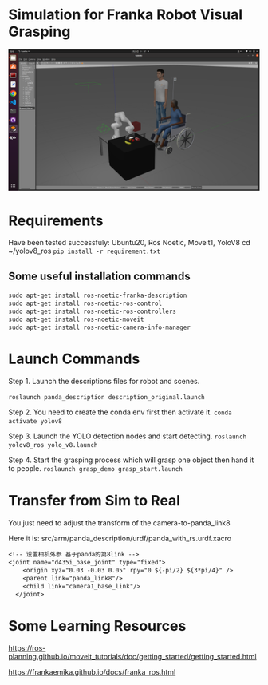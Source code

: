 # Simulation for Franka Robot Visual Grasping
<img title="a title" alt="Alt text" src="/images/1.png">

# Requirements
Have been tested successfuly: Ubuntu20, Ros Noetic, Moveit1, YoloV8
cd ~/yolov8_ros
`pip install -r requirement.txt`

## Some useful installation commands
```
sudo apt-get install ros-noetic-franka-description
sudo apt-get install ros-noetic-ros-control
sudo apt-get install ros-noetic-ros-controllers
sudo apt-get install ros-noetic-moveit
sudo apt-get install ros-noetic-camera-info-manager
```

# Launch Commands
Step 1. Launch the descriptions files for robot and scenes.

`roslaunch panda_description description_original.launch `


Step 2. You need to create the conda env first then activate it.
`conda activate yolov8`

Step 3. Launch the YOLO detection nodes and start detecting.
`roslaunch yolov8_ros yolo_v8.launch`

Step 4. Start the grasping process which will grasp one object then hand it to people.
`roslaunch grasp_demo grasp_start.launch`

# Transfer from Sim to Real
You just need to adjust the transform of the camera-to-panda_link8

Here it is: src/arm/panda_description/urdf/panda_with_rs.urdf.xacro

```
<!-- 设置相机外参 基于panda的第8link -->
<joint name="d435i_base_joint" type="fixed">
    <origin xyz="0.03 -0.03 0.05" rpy="0 ${-pi/2} ${3*pi/4}" />
    <parent link="panda_link8"/>
    <child link="camera1_base_link"/>
  </joint>
```

# Some Learning Resources
https://ros-planning.github.io/moveit_tutorials/doc/getting_started/getting_started.html

https://frankaemika.github.io/docs/franka_ros.html